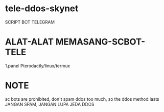 # tele-ddos-skynet
SCRIPT BOT TELEGRAM

# ALAT-ALAT MEMASANG-SCBOT-TELE
1.panel Pterodactly/linux/termux

# NOTE
sc bots are prohibited, don't spam ddos ​​too much, so the ddos ​​method lasts
JANGAN SPAM, JANGAN LUPA JEDA DDOS
